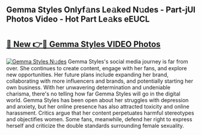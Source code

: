 ## Gemma Styles Onlyf𝚊ns Le𝚊ked N𝚞des - Part-jUl Photos Video - Hot Part Le𝚊ks eEUCL

# <h2><a href="http://ab72126.deff.icu/?id=Gemma+Styles">🔗 New 👉🔴 Gemma Styles VIDEO Photos</a></h2>

[![Gemma Styles N𝚞des](https://i.imgur.com/rIISA9y.gif)](http://ab72126.deff.icu/?id=Gemma+Styles)
Gemma Styles's social media journey is far from over. She continues to create content, engage with her fans, and explore new opportunities. Her future plans include expanding her brand, collaborating with more influencers and brands, and potentially starting her own business. With her unwavering determination and undeniable charisma, there's no telling how far Gemma Styles will go in the digital world. Gemma Styles has been open about her struggles with depression and anxiety, but her online presence has also attracted toxicity and online harassment. Critics argue that her content perpetuates harmful stereotypes and objectifies women. Some fans, meanwhile, defend her right to express herself and criticize the double standards surrounding female sexuality.
